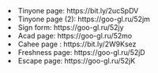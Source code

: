 
<li> Tinyone page: https://bit.ly/2ucSpDV
<li> Tinyone page (2): https://goo-gl.ru/52jm   
<li> Sign form: https://goo-gl.ru/52jy  
<li> Acad page: https://goo-gl.ru/52mo   
<li> Cahee page : https://bit.ly/2W9Ksez
<li> Freshness page: https://goo-gl.ru/52jD  
<li> Escape page: https://goo-gl.ru/52jK   
